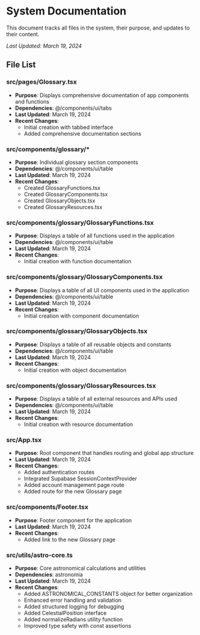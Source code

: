 # System Documentation

This document tracks all files in the system, their purpose, and updates to their content.

_Last Updated: March 19, 2024_

## File List

### src/pages/Glossary.tsx
- **Purpose**: Displays comprehensive documentation of app components and functions
- **Dependencies**: @/components/ui/tabs
- **Last Updated**: March 19, 2024
- **Recent Changes**:
  - Initial creation with tabbed interface
  - Added comprehensive documentation sections

### src/components/glossary/*
- **Purpose**: Individual glossary section components
- **Dependencies**: @/components/ui/table
- **Last Updated**: March 19, 2024
- **Recent Changes**:
  - Created GlossaryFunctions.tsx
  - Created GlossaryComponents.tsx
  - Created GlossaryObjects.tsx
  - Created GlossaryResources.tsx

### src/components/glossary/GlossaryFunctions.tsx
- **Purpose**: Displays a table of all functions used in the application
- **Dependencies**: @/components/ui/table
- **Last Updated**: March 19, 2024
- **Recent Changes**:
  - Initial creation with function documentation

### src/components/glossary/GlossaryComponents.tsx
- **Purpose**: Displays a table of all UI components used in the application
- **Dependencies**: @/components/ui/table
- **Last Updated**: March 19, 2024
- **Recent Changes**:
  - Initial creation with component documentation

### src/components/glossary/GlossaryObjects.tsx
- **Purpose**: Displays a table of all reusable objects and constants
- **Dependencies**: @/components/ui/table
- **Last Updated**: March 19, 2024
- **Recent Changes**:
  - Initial creation with object documentation

### src/components/glossary/GlossaryResources.tsx
- **Purpose**: Displays a table of all external resources and APIs used
- **Dependencies**: @/components/ui/table
- **Last Updated**: March 19, 2024
- **Recent Changes**:
  - Initial creation with resource documentation

### src/App.tsx
- **Purpose**: Root component that handles routing and global app structure
- **Last Updated**: March 19, 2024
- **Recent Changes**:
  - Added authentication routes
  - Integrated Supabase SessionContextProvider
  - Added account management page route
  - Added route for the new Glossary page

### src/components/Footer.tsx
- **Purpose**: Footer component for the application
- **Last Updated**: March 19, 2024
- **Recent Changes**:
  - Added link to the new Glossary page

### src/utils/astro-core.ts
- **Purpose**: Core astronomical calculations and utilities
- **Dependencies**: astronomia
- **Last Updated**: March 19, 2024
- **Recent Changes**:
  - Added ASTRONOMICAL_CONSTANTS object for better organization
  - Enhanced error handling and validation
  - Added structured logging for debugging
  - Added CelestialPosition interface
  - Added normalizeRadians utility function
  - Improved type safety with const assertions
